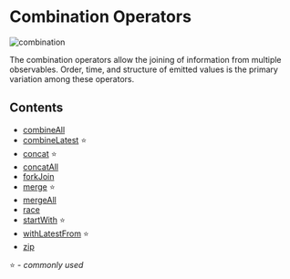 # Combination Operators

![combination](http://imgur.com/uP12Dcs.png)

The combination operators allow the joining of information from multiple observables.
Order, time, and structure of emitted values is the primary variation among these operators.

## Contents
* [combineAll](combineall.md)
* [combineLatest](combinelatest.md) :star:
* [concat](concat.md) :star:
* [concatAll](concatall.md)
* [forkJoin](forkjoin.md)
* [merge](merge.md) :star:
* [mergeAll](mergeall.md)
* [race](race.md)
* [startWith](startwith.md) :star:
* [withLatestFrom](withlatestfrom.md) :star:
* [zip](zip.md)

:star: - *commonly used*

